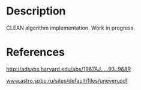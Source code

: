# Description
CLEAN algorithm implementation. Work in progress.
# References
http://adsabs.harvard.edu/abs/1987AJ.....93..968R

www.astro.spbu.ru/sites/default/files/uneven.pdf